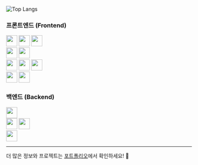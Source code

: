 ![Top Langs](https://github-readme-stats.vercel.app/api/top-langs/?username=lee1684&layout=compact&theme=tokyonight)

### 프론트엔드 (Frontend)
<img src="https://img.shields.io/badge/-HTML5-E34F26?logo=html5&logoColor=white&style=flat-square" height="30"/> <img src="https://img.shields.io/badge/-CSS3-1572B6?logo=css3&logoColor=white&style=flat-square" height="30"/>
<img src="https://img.shields.io/badge/-TailwindCSS-06B6D4?logo=tailwindcss&logoColor=white&style=flat-square" height="30"/><br/>
<img src="https://img.shields.io/badge/-JavaScript-F7DF1E?logo=javascript&logoColor=black&style=flat-square" height="30"/> <img src="https://img.shields.io/badge/-TypeScript-3178C6?logo=typescript&logoColor=white&style=flat-square" height="30"/><br/>
<img src="https://img.shields.io/badge/-React-61DAFB?logo=react&logoColor=white&style=flat-square" height="30"/>
<img src="https://img.shields.io/badge/-React%20Query-FF4154?logo=reactquery&logoColor=white&style=flat-square" height="30"/>
<img src="https://img.shields.io/badge/-Redux-764ABC?logo=redux&logoColor=white&style=flat-square" height="30"/><br/>
<img src="https://img.shields.io/badge/-Angular-DD0031?logo=angular&logoColor=white&style=flat-square" height="30"/>
<img src="https://img.shields.io/badge/-Next.js-white?logo=next.js&logoColor=black&style=flat-square" height="30"/>

### 백엔드 (Backend)
<img src="https://img.shields.io/badge/-Node.js-339933?logo=node.js&logoColor=white&style=flat-square" height="30"/><br/>
<img src="https://img.shields.io/badge/-Java-007396?logo=java&logoColor=white&style=flat-square" height="30"/> <img src="https://img.shields.io/badge/-Spring%20Boot-6DB33F?logo=spring-boot&logoColor=white&style=flat-square" height="30"/><br/>
<img src="https://img.shields.io/badge/-MySQL-4479A1?logo=mysql&logoColor=white&style=flat-square" height="30"/>

---

더 많은 정보와 프로젝트는 [포트폴리오](https://next-portfolio-orcin-nu.vercel.app/)에서 확인하세요! 👋
